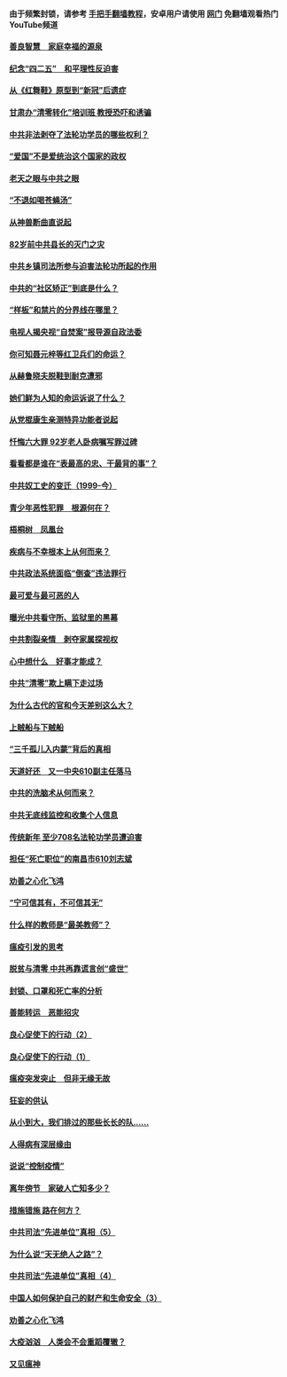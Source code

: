 #### 由于频繁封锁，请参考 [手把手翻墙教程](https://github.com/gfw-breaker/guides/wiki/)，安卓用户请使用 [网门](https://github.com/gfw-breaker/nogfw/blob/master/dl.md?t=04250201) 免翻墙观看热门YouTube频道 

#### [善良智慧　家庭幸福的源泉](../pages/19/423632.md?t=04250201) 

#### [纪念“四二五”　和平理性反迫害](../pages/19/423660.md?t=04250201) 

#### [从《红舞鞋》原型到“新冠”后遗症](../pages/19/423509.md?t=04250201) 

#### [甘肃办“清零转化”培训班 教授恐吓和诱骗](../pages/19/423498.md?t=04250201) 

#### [中共非法剥夺了法轮功学员的哪些权利？](../pages/19/423392.md?t=04250201) 

#### [“爱国”不是爱统治这个国家的政权](../pages/19/423029.md?t=04250201) 

#### [老天之眼与中共之眼](../pages/19/423378.md?t=04250201) 

#### [“不退如喝苍蝇汤”](../pages/19/423287.md?t=04250201) 

#### [从神兽断曲直说起](../pages/19/423201.md?t=04250201) 

#### [82岁前中共县长的灭门之灾](../pages/19/423055.md?t=04250201) 

#### [中共乡镇司法所参与迫害法轮功所起的作用](../pages/19/423064.md?t=04250201) 

#### [中共的“社区矫正”到底是什么？](../pages/19/422870.md?t=04250201) 

#### [“样板”和禁片的分界线在哪里？](../pages/19/422704.md?t=04250201) 

#### [电视人揭央视“自焚案”报导源自政法委](../pages/19/422770.md?t=04250201) 

#### [你可知聂元梓等红卫兵们的命运？](../pages/19/422848.md?t=04250201) 

#### [从赫鲁晓夫脱鞋到耐克遭邪](../pages/19/422826.md?t=04250201) 

#### [她们鲜为人知的命运诉说了什么？](../pages/19/422754.md?t=04250201) 

#### [从党棍康生亲测特异功能者说起](../pages/19/422657.md?t=04250201) 

#### [忏悔六大罪 92岁老人卧病嘱写罪过碑](../pages/19/422750.md?t=04250201) 

#### [看看都是谁在“表最高的忠、干最背的事”？](../pages/19/422703.md?t=04250201) 

#### [中共奴工史的变迁（1999-今）](../pages/19/422656.md?t=04250201) 

#### [青少年恶性犯罪　根源何在？](../pages/19/422449.md?t=04250201) 

#### [梧桐树　凤凰台](../pages/19/422442.md?t=04250201) 

#### [疾病与不幸根本上从何而来？](../pages/19/422438.md?t=04250201) 

#### [中共政法系统面临“倒查”违法罪行](../pages/19/422497.md?t=04250201) 

#### [最可爱与最可恶的人](../pages/19/422448.md?t=04250201) 

#### [曝光中共看守所、监狱里的黑幕](../pages/19/422390.md?t=04250201) 

#### [中共割裂亲情　剥夺家属探视权](../pages/19/422364.md?t=04250201) 

#### [心中想什么　好事才能成？](../pages/19/422318.md?t=04250201) 

#### [中共“清零”欺上瞒下走过场](../pages/19/422306.md?t=04250201) 

#### [为什么古代的官和今天差别这么大？](../pages/19/422228.md?t=04250201) 

#### [上贼船与下贼船](../pages/19/422276.md?t=04250201) 

#### [“三千孤儿入内蒙”背后的真相](../pages/19/422229.md?t=04250201) 

#### [天道好还　又一中央610副主任落马](../pages/19/422155.md?t=04250201) 

#### [中共的洗脑术从何而来？](../pages/19/422154.md?t=04250201) 

#### [中共无底线监控和收集个人信息](../pages/19/422039.md?t=04250201) 

#### [传统新年 至少708名法轮功学员遭迫害](../pages/19/421946.md?t=04250201) 

#### [担任“死亡职位”的南昌市610刘志斌](../pages/19/421957.md?t=04250201) 

#### [劝善之心化飞鸿](../pages/19/421164.md?t=04250201) 

#### [“宁可信其有，不可信其无”](../pages/19/421691.md?t=04250201) 

#### [什么样的教师是“最美教师”？](../pages/19/421755.md?t=04250201) 

#### [瘟疫引发的思考](../pages/19/421594.md?t=04250201) 

#### [脱贫与清零 中共再靠谎言创“盛世”](../pages/19/421590.md?t=04250201) 

#### [封锁、口罩和死亡率的分析](../pages/19/421495.md?t=04250201) 

#### [善能转运　恶能招灾](../pages/19/421334.md?t=04250201) 

#### [良心促使下的行动（2）](../pages/19/421361.md?t=04250201) 

#### [良心促使下的行动（1）](../pages/19/421302.md?t=04250201) 

#### [瘟疫突发突止　但非无缘无故](../pages/19/421281.md?t=04250201) 

#### [狂妄的供认](../pages/19/421199.md?t=04250201) 

#### [从小到大，我们排过的那些长长的队……](../pages/19/421243.md?t=04250201) 

#### [人得病有深层缘由](../pages/19/420864.md?t=04250201) 

#### [说说“控制疫情”](../pages/19/420831.md?t=04250201) 

#### [离年傍节　家破人亡知多少？](../pages/19/420563.md?t=04250201) 

#### [措施错施  路在何方？](../pages/19/420076.md?t=04250201) 

#### [中共司法“先进单位”真相（5）](../pages/19/419453.md?t=04250201) 

#### [为什么说“天无绝人之路”？](../pages/19/419618.md?t=04250201) 

#### [中共司法“先进单位”真相（4）](../pages/19/419452.md?t=04250201) 

#### [中国人如何保护自己的财产和生命安全（3）](../pages/19/419405.md?t=04250201) 

#### [劝善之心化飞鸿](../pages/19/418758.md?t=04250201) 

#### [大疫汹汹　人类会不会重蹈覆辙？](../pages/19/419691.md?t=04250201) 

#### [又见瘟神](../pages/19/419225.md?t=04250201) 

